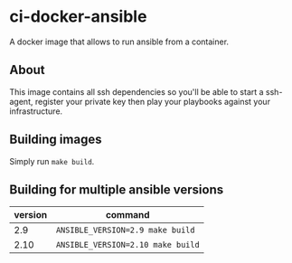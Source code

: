 # ci-docker-ansible

A docker image that allows to run ansible from a container.

## About

This image contains all ssh dependencies so you'll be able to start a ssh-agent, register your private key then play your playbooks against your infrastructure.

## Building images

Simply run `make build`.

## Building for multiple ansible versions

| version |          command            |
|----|----------------------------------|
|2.9 | `ANSIBLE_VERSION=2.9 make build` |
|2.10| `ANSIBLE_VERSION=2.10 make build` |
